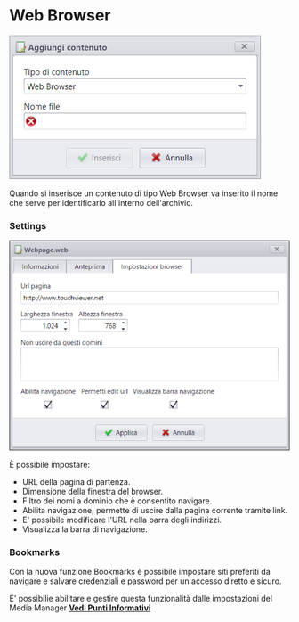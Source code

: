 # Web Browser
![](/img/contents_webbrowser.png)

Quando si inserisce un contenuto di tipo Web Browser va inserito il nome che serve per identificarlo all'interno dell'archivio.

### Settings
![](/img/contents_webbrowser_settings.png)

&Egrave; possibile impostare:

* URL della pagina di partenza.
* Dimensione della finestra del browser.
* Filtro dei nomi a dominio che è consentito navigare.
* Abilita navigazione, permette di uscire dalla pagina corrente tramite link.
* E' possibile modificare l'URL nella barra degli indirizzi.
* Visualizza la barra di navigazione.

### Bookmarks
Con la nuova funzione Bookmarks è possibile impostare siti preferiti da navigare e salvare credenziali e password per un accesso diretto e sicuro.

E' possibilie abilitare e gestire questa funzionalità dalle impostazioni del Media Manager
[__Vedi Punti Informativi__](/it/2.17/media-manager/settings.md/#impostazioni-web-browser)
